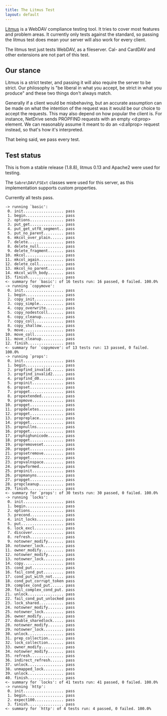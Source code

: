 ```yaml
---
title: The Litmus Test
layout: default
---
```


[Litmus][1] is a WebDAV compliance testing tool. It tries to cover most
features and problem areas. It currently only tests against the standard, so
passing the litmus test does mean your server will also work for every client.

The litmus test just tests WebDAV, as a fileserver. Cal- and CardDAV and other
extensions are not part of this test.

Our stance
----------

Litmus is a strict tester, and passing it will also require the server to be
strict. Our philosophy is "be liberal in what you accept, be strict in what
you produce" and these two things don't always match.

Generally if a client would be misbehaving, but an accurate assumption can be
made on what the intention of the request was it would be our choice to accept
the requests. This may also depend on how popular the client is. For instance,
NetDrive sends PROPFIND requests with an empty <d:prop> element. We can
reasonably assume it meant to do an <d:allprop> request instead, so that's how
it's interpreted.

That being said, we pass every test.

Test status
-----------

This is from a stable release (1.8.8), litmus 0.13 and Apache2 were used for
testing.

The `Sabre\DAV\FSExt` classes were used for this server, as this
implementation supports custom properties.

Currently all tests pass.

    -> running `basic':
     0. init.................. pass
     1. begin................. pass
     2. options............... pass
     3. put_get............... pass
     4. put_get_utf8_segment.. pass
     5. put_no_parent......... pass
     6. mkcol_over_plain...... pass
     7. delete................ pass
     8. delete_null........... pass
     9. delete_fragment....... pass
    10. mkcol................. pass
    11. mkcol_again........... pass
    12. delete_coll........... pass
    13. mkcol_no_parent....... pass
    14. mkcol_with_body....... pass
    15. finish................ pass
    <- summary for `basic': of 16 tests run: 16 passed, 0 failed. 100.0%
    -> running `copymove':
     0. init.................. pass
     1. begin................. pass
     2. copy_init............. pass
     3. copy_simple........... pass
     4. copy_overwrite........ pass
     5. copy_nodestcoll....... pass
     6. copy_cleanup.......... pass
     7. copy_coll............. pass
     8. copy_shallow.......... pass
     9. move.................. pass
    10. move_coll............. pass
    11. move_cleanup.......... pass
    12. finish................ pass
    <- summary for `copymove': of 13 tests run: 13 passed, 0 failed. 100.0%
    -> running `props':
     0. init.................. pass
     1. begin................. pass
     2. propfind_invalid...... pass
     3. propfind_invalid2..... pass
     4. propfind_d0........... pass
     5. propinit.............. pass
     6. propset............... pass
     7. propget............... pass
     8. propextended.......... pass
     9. propmove.............. pass
    10. propget............... pass
    11. propdeletes........... pass
    12. propget............... pass
    13. propreplace........... pass
    14. propget............... pass
    15. propnullns............ pass
    16. propget............... pass
    17. prophighunicode....... pass
    18. propget............... pass
    19. propremoveset......... pass
    20. propget............... pass
    21. propsetremove......... pass
    22. propget............... pass
    23. propvalnspace......... pass
    24. propwformed........... pass
    25. propinit.............. pass
    26. propmanyns............ pass
    27. propget............... pass
    28. propcleanup........... pass
    29. finish................ pass
    <- summary for `props': of 30 tests run: 30 passed, 0 failed. 100.0%
    -> running `locks':
     0. init.................. pass
     1. begin................. pass
     2. options............... pass
     3. precond............... pass
     4. init_locks............ pass
     5. put................... pass
     6. lock_excl............. pass
     7. discover.............. pass
     8. refresh............... pass
     9. notowner_modify....... pass
    10. notowner_lock......... pass
    11. owner_modify.......... pass
    12. notowner_modify....... pass
    13. notowner_lock......... pass
    14. copy.................. pass
    15. cond_put.............. pass
    16. fail_cond_put......... pass
    17. cond_put_with_not..... pass
    18. cond_put_corrupt_token pass
    19. complex_cond_put...... pass
    20. fail_complex_cond_put. pass
    21. unlock................ pass
    22. fail_cond_put_unlocked pass
    23. lock_shared........... pass
    24. notowner_modify....... pass
    25. notowner_lock......... pass
    26. owner_modify.......... pass
    27. double_sharedlock..... pass
    28. notowner_modify....... pass
    29. notowner_lock......... pass
    30. unlock................ pass
    31. prep_collection....... pass
    32. lock_collection....... pass
    33. owner_modify.......... pass
    34. notowner_modify....... pass
    35. refresh............... pass
    36. indirect_refresh...... pass
    37. unlock................ pass
    38. unmapped_lock......... pass
    39. unlock................ pass
    40. finish................ pass
    <- summary for `locks': of 41 tests run: 41 passed, 0 failed. 100.0%
    -> running `http':
     0. init.................. pass
     1. begin................. pass
     2. expect100............. pass
     3. finish................ pass
    <- summary for `http': of 4 tests run: 4 passed, 0 failed. 100.0%

[1]: http://www.webdav.org/neon/litmus/
